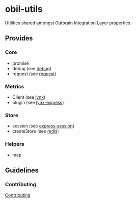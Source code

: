 
# obil-utils

Utilities shared amongst Outbrain Integration Layer properties.

## Provides

### Core

* promise
* debug (see [debug](https://github.com/appscot/debug-logger))
* request (see [request](https://github.com/request/request-promise))

### Metrics

* Client (see [lynx](https://github.com/dscape/lynx))
* plugin (see [lynx-express](https://www.npmjs.com/package/lynx-express))

### Store

* session (see [express-session](https://github.com/expressjs/session))
* createStore (see [redis](https://github.com/NodeRedis/node_redis))

### Helpers

* map

## Guidelines

### Contributing

[Contributing](https://stash.outbrain.com/projects/EES/repos/engineering/browse/frontend/guidelines/contributing.md)
